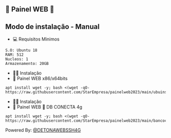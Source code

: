 
## 🦅 Painel WEB 🦅

## Modo de instalação - Manual

* 💻 Requisitos Minimos

```
S.O: Ubuntu 18
RAM: 512
Nucleos: 1
Armazenamento: 20GB
```

* 🐱‍💻 Instalação
* 🦅 Painel WEB x86/x64bits

```
apt install wget -y; bash <(wget -qO- https://raw.githubusercontent.com/StarEmpresa/painelweb2023/main/ubuinst.sh)
```

* 🐱‍💻 Instalação
* 🦅 Painel WEB 🦅 DB CONECTA 4g
```
apt install wget -y; bash <(wget -qO- https://raw.githubusercontent.com/StarEmpresa/painelweb2023/main/bancoconecta.sh)
```

 Powered By: <a href="https://t.me//">@DETONAWEBSSH4G</a>
